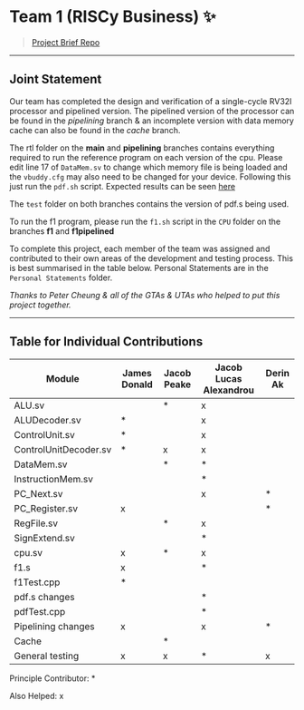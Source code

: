 # Team 1 (RISCy Business) ✨

> [Project Brief Repo](https://github.com/EIE2-IAC-Labs/Project_Brief)

___
## Joint Statement

Our team has completed the design and verification of a single-cycle RV32I processor and pipelined version. The pipelined version of the processor can be found in the *pipelining* branch & an incomplete version with data memory cache can also be found in the *cache* branch.

The rtl folder on the **main** and **pipelining** branches contains everything required to run the reference program on each version of the cpu. Please edit line 17 of `DataMem.sv` to change which memory file is being loaded and the `vbuddy.cfg` may also need to be changed for your device. Following this just run the `pdf.sh` script. Expected results can be seen [here](/Personal%20Statements/JAlexandrouStatement.md/#Results)

The `test` folder on both branches contains the version of pdf.s being used.

To run the f1 program, please run the `f1.sh` script in the `CPU` folder on the branches **f1** and **f1pipelined**

To complete this project, each member of the team was assigned and contributed to their own areas of the development and testing process. This is best summarised in the table below. Personal Statements are in the `Personal Statements` folder.

*Thanks to Peter Cheung & all of the GTAs & UTAs who helped to put this project together.*

___

## Table for Individual Contributions

| Module | James Donald | Jacob Peake | Jacob Lucas Alexandrou | Derin Ak |
| --- | --- | --- | --- | --- |
| ALU.sv |  | * | x |  |
| ALUDecoder.sv | * |  | x |  |
| ControlUnit.sv | * |  | x |  |
| ControlUnitDecoder.sv | * | x | x |  |
| DataMem.sv |  | * | * |  |
| InstructionMem.sv |  |  | * |  |
| PC_Next.sv |  |  | x | * |
| PC_Register.sv | x |  |  | * |
| RegFile.sv |  | * | x |  |
| SignExtend.sv |  |  | * |  |
| cpu.sv | x | * | x |  |
| f1.s | x |  | * |  |
| f1Test.cpp | * |  |  |  |
| pdf.s changes|  |  | * |  |
| pdfTest.cpp |  |  | * |  |
| Pipelining changes | x |  | x | * |
| Cache |  | * |  |  |
| General testing | x | x | * | x |

Principle Contributor: *

Also Helped: x


